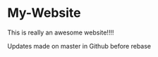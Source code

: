 # My-Website

This is really an awesome website!!!!

Updates made on master in Github before rebase
